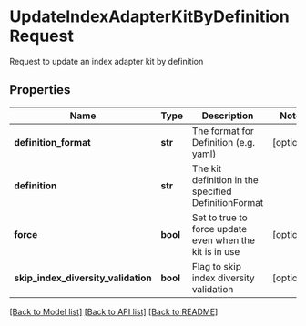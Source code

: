 # UpdateIndexAdapterKitByDefinitionRequest

Request to update an index adapter kit by definition
## Properties
Name | Type | Description | Notes
------------ | ------------- | ------------- | -------------
**definition_format** | **str** | The format for Definition (e.g. yaml) | [optional] 
**definition** | **str** | The kit definition in the specified DefinitionFormat | 
**force** | **bool** | Set to true to force update even when the kit is in use | [optional] 
**skip_index_diversity_validation** | **bool** | Flag to skip index diversity validation | [optional] 

[[Back to Model list]](../README.md#documentation-for-models) [[Back to API list]](../README.md#documentation-for-api-endpoints) [[Back to README]](../README.md)


